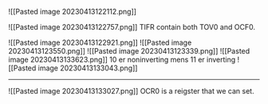 ![[Pasted image 20230413122112.png]]


![[Pasted image 20230413122757.png]]
TIFR contain both TOV0 and OCF0.

![[Pasted image 20230413122921.png]]
![[Pasted image 20230413123550.png]]
![[Pasted image 20230413123339.png]]
![[Pasted image 20230413133623.png]]
10 er noninverting mens 11 er inverting
![[Pasted image 20230413133043.png]]


***

![[Pasted image 20230413133027.png]]
OCR0 is a reigster that we can set.
